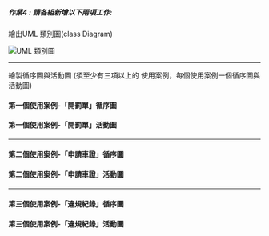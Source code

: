 ##### 作業4 : 請各組新增以下兩項工作: 

繪出UML 類別圖(class Diagram)

![UML 類別圖](https://user-images.githubusercontent.com/94920331/200112738-615eb1b0-6823-49c3-93ae-e17f9ae1da20.png)

---
繪製循序圖與活動圖 (須至少有三項以上的 使用案例，每個使用案例一個循序圖與活動圖)

#### 第一個使用案例-「開罰單」循序圖



#### 第一個使用案例-「開罰單」活動圖 



---

#### 第二個使用案例-「申請車證」循序圖



#### 第二個使用案例-「申請車證」活動圖



---

#### 第三個使用案例-「違規紀錄」循序圖



#### 第三個使用案例-「違規紀錄」活動圖

